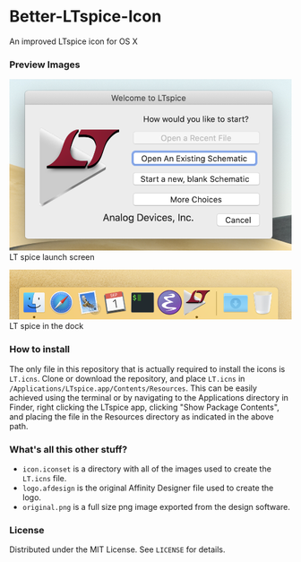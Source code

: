 # Better-LTspice-Icon
An improved LTspice icon for OS X

### Preview Images

![alt text](./LT_launch.png)
LT spice launch screen

![alt text](./LT_dock.png)
LT spice in the dock

### How to install
The only file in this repository that is actually required to install the icons is `LT.icns`. Clone or download the repository, and place `LT.icns` in `/Applications/LTspice.app/Contents/Resources`. This can be easily achieved using the terminal or by navigating to the Applications directory in Finder, right clicking the LTspice app, clicking "Show Package Contents", and placing the file in the Resources directory as indicated in the above path.

### What's all this other stuff?
- `icon.iconset` is a directory with all of the images used to create the `LT.icns` file.
- `logo.afdesign` is the original Affinity Designer file used to create the logo.
- `original.png` is a full size png image exported from the design software.

### License
Distributed under the MIT License. See `LICENSE` for details.